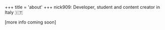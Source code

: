 +++
title = 'about'
+++
nick909: Developer, student and content creator in Italy 🇮🇹

[more info coming soon]
